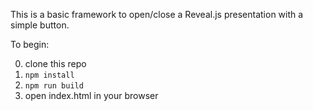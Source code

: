 This is a basic framework to open/close a Reveal.js presentation with a simple button.


To begin: 

0. clone this repo
1. `npm install`
2. `npm run build`
3. open index.html in your browser
